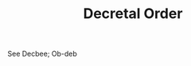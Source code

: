 ---
title: Decretal Order
letter: D
permalink: "/definitions/bld-decretal-order.html"
body: See Decbee; Ob-deb
published_at: '2018-07-07'
source: Black's Law Dictionary 2nd Ed (1910)
layout: post
---